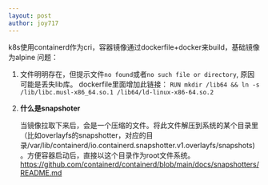 ```yaml
---
layout: post
author: joy717
---
```


k8s使用containerd作为cri，容器镜像通过dockerfile+docker来build，基础镜像为alpine
问题：

1. 文件明明存在，但提示文件`no found`或者`no such file or directory`, 原因可能是丢失lib库。
   dockerfile里面增加此链接： `RUN mkdir /lib64 && ln -s /lib/libc.musl-x86_64.so.1 /lib64/ld-linux-x86-64.so.2`
   
2. **什么是snapshoter**

   当镜像拉取下来后，会是一个压缩的文件。将此文件解压到系统的某个目录里（比如overlayfs的snapshotter，对应的目录/var/lib/containerd/io.containerd.snapshotter.v1.overlayfs/snapshots)。方便容器启动后，直接以这个目录作为root文件系统。
   https://github.com/containerd/containerd/blob/main/docs/snapshotters/README.md

